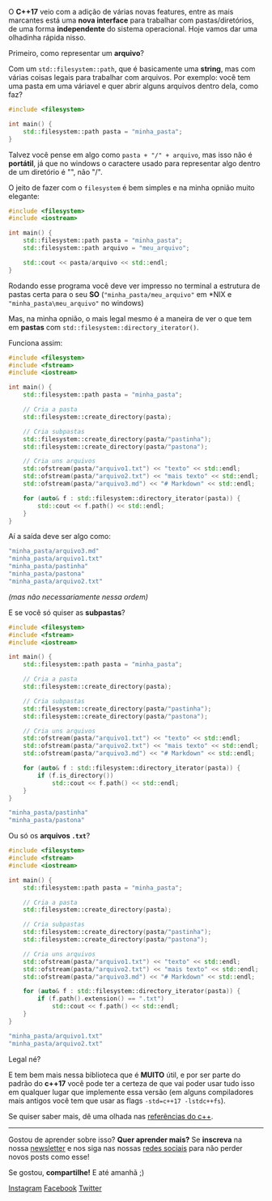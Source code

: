 O **C++17** veio com a adição de várias novas features, entre as mais marcantes
está uma **nova interface** para trabalhar com pastas/diretórios, de uma forma
**independente** do sistema operacional. Hoje vamos dar uma olhadinha rápida
nisso.

Primeiro, como representar um **arquivo**?

Com um `std::filesystem::path`, que é basicamente uma **string**, mas com
várias coisas legais para trabalhar com arquivos. Por exemplo: você tem uma
pasta em uma váriavel e quer abrir alguns arquivos dentro dela, como faz?

```cpp
#include <filesystem>

int main() {
    std::filesystem::path pasta = "minha_pasta";
}
```

Talvez você pense em algo como `pasta + "/" + arquivo`, mas isso não é
**portátil**, já que no windows o caractere usado para representar algo dentro
de um diretório é "\", não "/".

O jeito de fazer com o `filesystem` é bem simples e na minha opnião muito
elegante:

```cpp
#include <filesystem>
#include <iostream>

int main() {
    std::filesystem::path pasta = "minha_pasta";
    std::filesystem::path arquivo = "meu_arquivo";

    std::cout << pasta/arquivo << std::endl;
}
```

Rodando esse programa você deve ver impresso no terminal a estrutura de pastas
certa para o seu **SO** (`"minha_pasta/meu_arquivo"` em *NIX e
`"minha_pasta\meu_arquivo"` no windows)

Mas, na minha opnião, o mais legal mesmo é a maneira de ver o que tem em
**pastas** com `std::filesystem::directory_iterator()`.

Funciona assim:

```cpp
#include <filesystem>
#include <fstream>
#include <iostream>

int main() {
    std::filesystem::path pasta = "minha_pasta";

    // Cria a pasta
    std::filesystem::create_directory(pasta);

    // Cria subpastas
    std::filesystem::create_directory(pasta/"pastinha");
    std::filesystem::create_directory(pasta/"pastona");

    // Cria uns arquivos
    std::ofstream(pasta/"arquivo1.txt") << "texto" << std::endl;
    std::ofstream(pasta/"arquivo2.txt") << "mais texto" << std::endl;
    std::ofstream(pasta/"arquivo3.md") << "# Markdown" << std::endl;

    for (auto& f : std::filesystem::directory_iterator(pasta)) {
        std::cout << f.path() << std::endl;
    }
}
```

Aí a saída deve ser algo como:

```yaml
"minha_pasta/arquivo3.md"
"minha_pasta/arquivo1.txt"
"minha_pasta/pastinha"
"minha_pasta/pastona"
"minha_pasta/arquivo2.txt"
```
*(mas não necessariamente nessa ordem)*

E se você só quiser as **subpastas**?

```cpp
#include <filesystem>
#include <fstream>
#include <iostream>

int main() {
    std::filesystem::path pasta = "minha_pasta";

    // Cria a pasta
    std::filesystem::create_directory(pasta);

    // Cria subpastas
    std::filesystem::create_directory(pasta/"pastinha");
    std::filesystem::create_directory(pasta/"pastona");

    // Cria uns arquivos
    std::ofstream(pasta/"arquivo1.txt") << "texto" << std::endl;
    std::ofstream(pasta/"arquivo2.txt") << "mais texto" << std::endl;
    std::ofstream(pasta/"arquivo3.md") << "# Markdown" << std::endl;

    for (auto& f : std::filesystem::directory_iterator(pasta)) {
        if (f.is_directory())
            std::cout << f.path() << std::endl;
    }
}
```

```yaml
"minha_pasta/pastinha"
"minha_pasta/pastona"
```

Ou só os **arquivos `.txt`**?

```cpp
#include <filesystem>
#include <fstream>
#include <iostream>

int main() {
    std::filesystem::path pasta = "minha_pasta";

    // Cria a pasta
    std::filesystem::create_directory(pasta);

    // Cria subpastas
    std::filesystem::create_directory(pasta/"pastinha");
    std::filesystem::create_directory(pasta/"pastona");

    // Cria uns arquivos
    std::ofstream(pasta/"arquivo1.txt") << "texto" << std::endl;
    std::ofstream(pasta/"arquivo2.txt") << "mais texto" << std::endl;
    std::ofstream(pasta/"arquivo3.md") << "# Markdown" << std::endl;

    for (auto& f : std::filesystem::directory_iterator(pasta)) {
        if (f.path().extension() == ".txt")
            std::cout << f.path() << std::endl;
    }
}
```

```yaml
"minha_pasta/arquivo1.txt"
"minha_pasta/arquivo2.txt"
```

Legal né?

E tem bem mais nessa biblioteca que é **MUITO** útil, e por ser parte do padrão
do **c++17** você pode ter a certeza de que vai poder usar tudo isso em
qualquer lugar que implemente essa versão (em alguns compiladores mais antigos
você tem que usar as flags `-std=c++17 -lstdc++fs`).

Se quiser saber mais, dê uma olhada nas [referências do
c++](https://en.cppreference.com/w/cpp/filesystem).

---

Gostou de aprender sobre isso? **Quer aprender mais?**
Se **inscreva** na nossa [newsletter](https://moskoscode.com/newsletter) e nos siga nas nossas [redes sociais](https://linktr.ee/moskoscode) para não perder novos posts como esse!

Se gostou, **compartilhe!** E até amanhã ;)

[Instagram](https://www.instagram.com/moskoscode)
[Facebook](https://www.facebook.com/moskoscode)
[Twitter](https://www.twitter.com/moskoscode)

